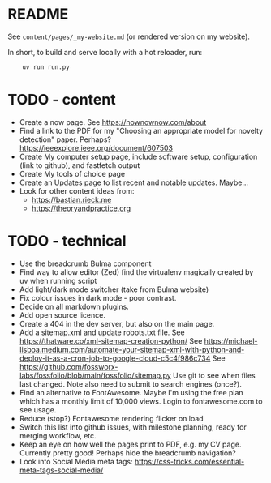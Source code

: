 # README

See `content/pages/_my-website.md` (or rendered version on my website).

In short, to build and serve locally with a hot reloader, run:
```bash
    uv run run.py
```

# TODO - content

- Create a now page. See https://nownownow.com/about
- Find a link to the PDF for my "Choosing an appropriate model for novelty detection" paper.
  Perhaps? https://ieeexplore.ieee.org/document/607503
- Create My computer setup page, include software setup, configuration (link to github), and fastfetch output
- Create My tools of choice page
- Create an Updates page to list recent and notable updates. Maybe...
- Look for other content ideas from:
   - https://bastian.rieck.me
   - https://theoryandpractice.org

# TODO - technical

- Use the breadcrumb Bulma component
- Find way to allow editor (Zed) find the virtualenv magically created by uv when running script
- Add light/dark mode switcher (take from Bulma website)
- Fix colour issues in dark mode - poor contrast.
- Decide on all markdown plugins.
- Add open source licence.
- Create a 404 in the dev server, but also on the main page.
- Add a sitemap.xml and update robots.txt file.
  See https://thatware.co/xml-sitemap-creation-python/
  See https://michael-lisboa.medium.com/automate-your-sitemap-xml-with-python-and-deploy-it-as-a-cron-job-to-google-cloud-c5c4f986c734
  See https://github.com/fossworx-labs/fossfolio/blob/main/fossfolio/sitemap.py
  Use git to see when files last changed.
  Note also need to submit to search engines (once?).
- Find an alternative to FontAwesome. Maybe
  I'm using the free plan which has a monthly limit of 10,000 views.
  Login to fontawesome.com to see usage.
- Reduce (stop?) Fontawesome rendering flicker on load
- Switch this list into github issues, with milestone planning, ready for merging workflow, etc.
- Keep an eye on how well the pages print to PDF, e.g. my CV page. Currently pretty good!
  Perhaps hide the breadcrumb navigation?
- Look into Social Media meta tags: https://css-tricks.com/essential-meta-tags-social-media/
